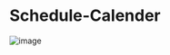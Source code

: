 # Schedule-Calender

![image](https://user-images.githubusercontent.com/75296055/162739995-e4bac18c-0c5c-45a7-a374-5d7df97de1b8.png)
